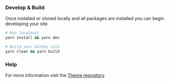### Develop & Build

Once installed or cloned locally and all packages are installed you can begin developing your site.

```sh
# Run localhost
yarn install && yarn dev

# Build your Gatsby site
yarn clean && yarn build
```

### Help

For more information visit the [Theme repository](https://github.com/narative/gatsby-theme-novela)
